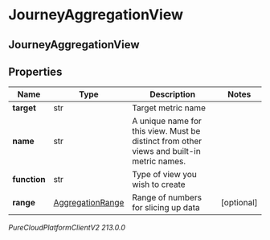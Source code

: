 # JourneyAggregationView

## JourneyAggregationView

## Properties

|Name | Type | Description | Notes|
|------------ | ------------- | ------------- | -------------|
| **target** | str | Target metric name | |
| **name** | str | A unique name for this view. Must be distinct from other views and built-in metric names. | |
| **function** | str | Type of view you wish to create | |
| **range** | [AggregationRange](AggregationRange) | Range of numbers for slicing up data | [optional] |



_PureCloudPlatformClientV2 213.0.0_
